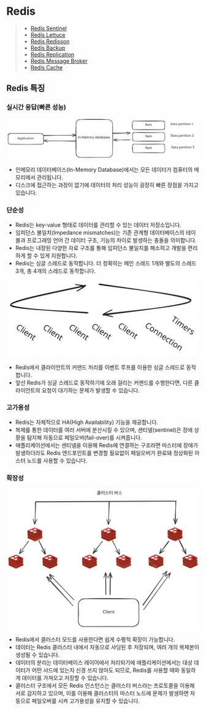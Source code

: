 # Redis

> * [Redis Sentinel](https://github.com/tlarbals824/TIL/tree/main/Database/Redis/RedisSentinel.md)
> * [Redis Lettuce](https://github.com/tlarbals824/TIL/tree/main/Database/Redis/RedisLettuce.md)
> * [Redis Redisson](https://github.com/tlarbals824/TIL/tree/main/Database/Redis/RedisRedisson.md)
> * [Redis Backup](https://github.com/tlarbals824/TIL/tree/main/Database/Redis/RedisBackup.md)
> * [Redis Replication](https://github.com/tlarbals824/TIL/tree/main/Database/Redis/RedisReplica.md)
> * [Redis Message Broker](https://github.com/tlarbals824/TIL/tree/main/Database/Redis/RedisMessageBroker.md)
> * [Redis Cache](https://github.com/tlarbals824/TIL/tree/main/Database/Redis/RedisCache.md)


## Redis 특징

### 실시간 응답(빠른 성능)


<img src="img/inmemorydb.svg" width="600">

* 인메모리 데이터베이스(In-Memory Database)에서는 모든 데이터가 컴퓨터의 메모리에서 관리됩니다.
* 디스크에 접근하는 과정이 없기에 데이터의 처리 성능이 굉장히 빠른 장점을 가지고 있습니다.

### 단순성

* Redis는 key-value 형태로 데이터를 관리할 수 있는 데이터 저장소입니다.
* 임피던스 불일치(Impedance mismatches)는 기존 관계형 데이터베이스의 테이블과 프로그래밍 언어 간 데이터 구조, 기능의 차이로 발생하는 충돌을 의미합니다.
* Redis는 내장된 다양한 자료 구조를 통해 임피던스 불일치를 해소하고 개발을 편리하게 할 수 있게 지원합니다.
* Redis는 싱글 스레드로 동작합니다. 더 정확히는 메인 스레드 1개와 별도의 스레드 3개, 총 4개의 스레드로 동작합니다.

<img src="img/redissinglethread.svg" width="600">

* Redis에서 클라이언트의 커맨드 처리를 이벤트 루프를 이용한 싱글 스레드로 동작합니다.
* 앞선 Redis가 싱글 스레드로 동작하기에 오래 걸리는 커맨드를 수행한다면, 다른 클라이언트의 요청이 대기하는 문제가 발생할 수 있습니다.

### 고가용성

* Redis는 자체적으로 HA(High Availability) 기능을 제공합니다.
* 복제를 통한 데이터를 여러 서버에 분산시킬 수 있으며, 센티넬(sentinel)은 장애 상황을 탐지해 자동으로 페일오버(fail-over)를 시켜줍니다.
* 애플리케이션에서는 센티넬을 이용해 Redis에 연결하는 구조라면 마스터에 장애가 발생하더라도 Redis 엔드포인트를 변경할 필요없이 페일오버가 완료돼 정상화된 마스터 노드를 사용할 수 있습니다.

### 확장성

<img src="img/rediscluster.svg" width="600">

* Redis에서 클러스터 모드를 사용한다면 쉽게 수평적 확장이 가능합니다.
* 데이터는 Redis 클러스터 내에서 자동으로 샤딩된 후 저장되며, 여러 개의 복제본이 생성될 수 있습니다.
* 데이터의 분리는 데이터베이스 레이어에서 처리되기에 애플리케이션에서는 대상 데이터가 어떤 샤드에 있는지 신경 쓰지 않아도 되므로, Redis를 사용할 때와 동일하게 데이터를 가져오고 저장할 수 있습니다.
* 클러스터 구조에서 모든 Redis 인스턴스는 클러스터 버스라는 프로토콜을 이용해 서로 감지하고 있으며,
이를 이용해 클러스터의 마스터 노드에 문제가 발생하면 자동으로 페일오버를 시켜 고가용성을 유지할 수 있습니다.